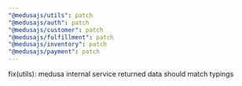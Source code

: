 ```yaml
---
"@medusajs/utils": patch
"@medusajs/auth": patch
"@medusajs/customer": patch
"@medusajs/fulfillment": patch
"@medusajs/inventory": patch
"@medusajs/payment": patch
---
```


fix(utils): medusa internal service returned data should match typings
